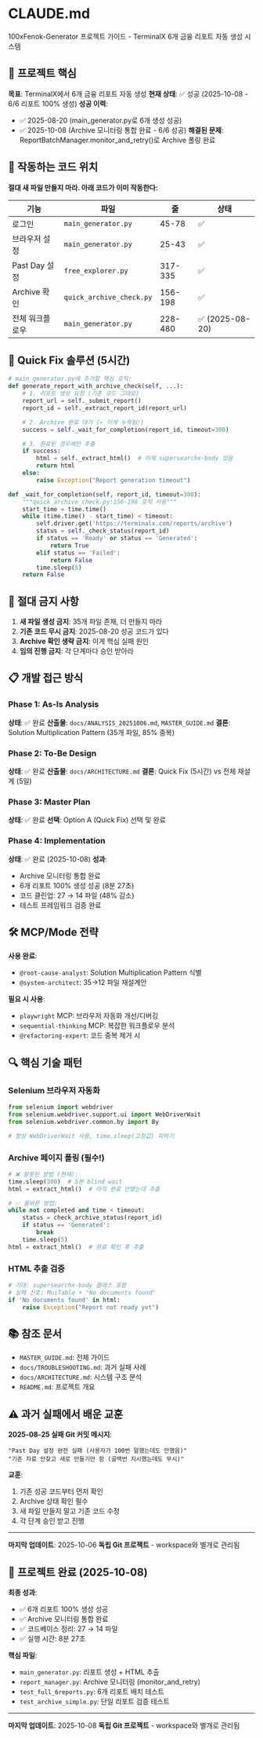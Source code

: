 # CLAUDE.md

100xFenok-Generator 프로젝트 가이드 - TerminalX 6개 금융 리포트 자동 생성 시스템

## 🎯 프로젝트 핵심

**목표**: TerminalX에서 6개 금융 리포트 자동 생성
**현재 상태**: ✅ 성공 (2025-10-08 - 6/6 리포트 100% 생성)
**성공 이력**:
- ✅ 2025-08-20 (main_generator.py로 6개 생성 성공)
- ✅ 2025-10-08 (Archive 모니터링 통합 완료 - 6/6 성공)
**해결된 문제**: ReportBatchManager.monitor_and_retry()로 Archive 폴링 완료

## 📂 작동하는 코드 위치

**절대 새 파일 만들지 마라. 아래 코드가 이미 작동한다:**

| 기능 | 파일 | 줄 | 상태 |
|------|------|---|------|
| 로그인 | `main_generator.py` | 45-78 | ✅ |
| 브라우저 설정 | `main_generator.py` | 25-43 | ✅ |
| Past Day 설정 | `free_explorer.py` | 317-335 | ✅ |
| Archive 확인 | `quick_archive_check.py` | 156-198 | ✅ |
| 전체 워크플로우 | `main_generator.py` | 228-480 | ✅ (2025-08-20) |

## 🔧 Quick Fix 솔루션 (5시간)

```python
# main_generator.py에 추가할 핵심 로직:
def generate_report_with_archive_check(self, ...):
    # 1. 리포트 생성 요청 (기존 코드 그대로)
    report_url = self._submit_report()
    report_id = self._extract_report_id(report_url)

    # 2. Archive 완료 대기 (← 이게 누락됨!)
    success = self._wait_for_completion(report_id, timeout=300)

    # 3. 완료된 경우에만 추출
    if success:
        html = self._extract_html()  # 이제 supersearchx-body 있음
        return html
    else:
        raise Exception("Report generation timeout")

def _wait_for_completion(self, report_id, timeout=300):
    """quick_archive_check.py:156-198 로직 사용"""
    start_time = time.time()
    while (time.time() - start_time) < timeout:
        self.driver.get('https://terminalx.com/reports/archive')
        status = self._check_status(report_id)
        if status == 'Ready' or status == 'Generated':
            return True
        elif status == 'Failed':
            return False
        time.sleep(5)
    return False
```

## 🚫 절대 금지 사항

1. **새 파일 생성 금지**: 35개 파일 존재, 더 만들지 마라
2. **기존 코드 무시 금지**: 2025-08-20 성공 코드가 있다
3. **Archive 확인 생략 금지**: 이게 핵심 실패 원인
4. **임의 진행 금지**: 각 단계마다 승인 받아라

## 📋 개발 접근 방식

### Phase 1: As-Is Analysis
**상태**: ✅ 완료
**산출물**: `docs/ANALYSIS_20251006.md`, `MASTER_GUIDE.md`
**결론**: Solution Multiplication Pattern (35개 파일, 85% 중복)

### Phase 2: To-Be Design
**상태**: ✅ 완료
**산출물**: `docs/ARCHITECTURE.md`
**결론**: Quick Fix (5시간) vs 전체 재설계 (5일)

### Phase 3: Master Plan
**상태**: ✅ 완료
**선택**: Option A (Quick Fix) 선택 및 완료

### Phase 4: Implementation
**상태**: ✅ 완료 (2025-10-08)
**성과**:
- Archive 모니터링 통합 완료
- 6개 리포트 100% 생성 성공 (8분 27초)
- 코드 클린업: 27 → 14 파일 (48% 감소)
- 테스트 프레임워크 검증 완료

## 🛠️ MCP/Mode 전략

**사용 완료**:
- `@root-cause-analyst`: Solution Multiplication Pattern 식별
- `@system-architect`: 35→12 파일 재설계안

**필요 시 사용**:
- `playwright` MCP: 브라우저 자동화 개선/디버깅
- `sequential-thinking` MCP: 복잡한 워크플로우 분석
- `@refactoring-expert`: 코드 중복 제거 시

## 🔍 핵심 기술 패턴

### Selenium 브라우저 자동화
```python
from selenium import webdriver
from selenium.webdriver.support.ui import WebDriverWait
from selenium.webdriver.common.by import By

# 항상 WebDriverWait 사용, time.sleep(고정값) 피하기
```

### Archive 페이지 폴링 (필수!)
```python
# ❌ 잘못된 방법 (현재):
time.sleep(300)  # 5분 blind wait
html = extract_html()  # 아직 완료 안됐는데 추출

# ✅ 올바른 방법:
while not completed and time < timeout:
    status = check_archive_status(report_id)
    if status == 'Generated':
        break
    time.sleep(5)
html = extract_html()  # 완료 확인 후 추출
```

### HTML 추출 검증
```python
# 기대: supersearchx-body 클래스 포함
# 실패 신호: MuiTable + "No documents found"
if 'No documents found' in html:
    raise Exception("Report not ready yet")
```

## 📚 참조 문서

- `MASTER_GUIDE.md`: 전체 가이드
- `docs/TROUBLESHOOTING.md`: 과거 실패 사례
- `docs/ARCHITECTURE.md`: 시스템 구조 분석
- `README.md`: 프로젝트 개요

## ⚠️ 과거 실패에서 배운 교훈

**2025-08-25 실패 Git 커밋 메시지**:
```
"Past Day 설정 완전 실패 (사용자가 100번 말했는데도 안했음)"
"기존 자료 안찾고 새로 만들기만 함 (골백번 지시했는데도 무시)"
```

**교훈**:
1. 기존 성공 코드부터 먼저 확인
2. Archive 상태 확인 필수
3. 새 파일 만들지 말고 기존 코드 수정
4. 각 단계 승인 받고 진행

---

**마지막 업데이트**: 2025-10-06
**독립 Git 프로젝트** - workspace와 별개로 관리됨
## 🎉 프로젝트 완료 (2025-10-08)

**최종 성과**:
- ✅ 6개 리포트 100% 생성 성공
- ✅ Archive 모니터링 통합 완료
- ✅ 코드베이스 정리: 27 → 14 파일
- ✅ 실행 시간: 8분 27초

**핵심 파일**:
- `main_generator.py`: 리포트 생성 + HTML 추출
- `report_manager.py`: Archive 모니터링 (monitor_and_retry)
- `test_full_6reports.py`: 6개 리포트 배치 테스트
- `test_archive_simple.py`: 단일 리포트 검증 테스트

---

**마지막 업데이트**: 2025-10-08
**독립 Git 프로젝트** - workspace와 별개로 관리됨

